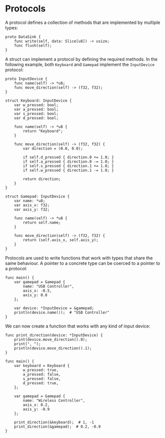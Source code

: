 # Protocols

A protocol defines a collection of methods that are implemented by multiple types:

```banjo
proto DataSink {
    func write(self, data: Slice[u8]) -> usize;
    func flush(self);
}
```

A struct can implement a protocol by defining the required methods. In the following example, both `Keyboard` and
`Gamepad` implement the `InputDevice` protocol:

```banjo
proto InputDevice {
    func name(self) -> *u8;
    func move_direction(self) -> (f32, f32);
}

struct Keyboard: InputDevice {
    var w_pressed: bool;
    var a_pressed: bool;
    var s_pressed: bool;
    var d_pressed: bool;

    func name(self) -> *u8 {
        return "Keyboard";
    }

    func move_direction(self) -> (f32, f32) {
        var direction = (0.0, 0.0);

        if self.d_pressed { direction.0 += 1.0; }
        if self.a_pressed { direction.0 -= 1.0; }
        if self.s_pressed { direction.1 += 1.0; }
        if self.w_pressed { direction.1 -= 1.0; }
        
        return direction;
    }
}

struct Gamepad: InputDevice {
    var name: *u8;
    var axis_x: f32;
    var axis_y: f32;

    func name(self) -> *u8 {
        return self.name;
    }

    func move_direction(self) -> (f32, f32) {
        return (self.axis_x, self.axis_y);
    }
}
```

Protocols are used to write functions that work with types that share the same behaviour. A pointer to a concrete type
can be coerced to a pointer to a protocol:

```banjo
func main() {
    var gamepad = Gamepad {
        name: "USB Controller",
        axis_x: -0.5,
        axis_y: 0.8
    };

    var device: *InputDevice = &gamepad;
    println(device.name());  # "USB Controller"
}
```

We can now create a function that works with any kind of input device:

```banjo
func print_direction(device: *InputDevice) {
    print(device.move_direction().0);
    print(", ");
    println(device.move_direction().1);
}

func main() {
    var keyboard = Keyboard {
        w_pressed: true,
        a_pressed: false,
        s_pressed: false,
        d_pressed: true,
    };

    var gamepad = Gamepad {
        name: "Wireless Controller",
        axis_x: 0.2,
        axis_y: -0.9
    };

    print_direction(&keyboard);  # 1, -1
    print_direction(&gamepad);  # 0.2, -0.9
}
```
